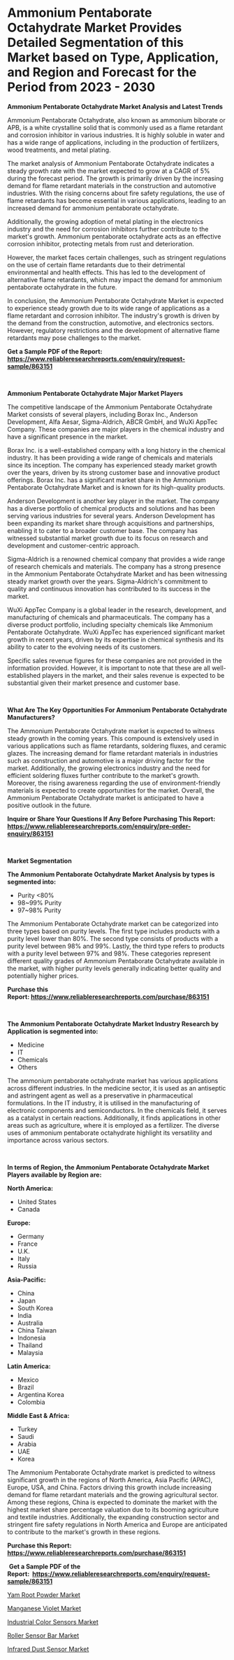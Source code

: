 <p><h1>Ammonium Pentaborate Octahydrate Market Provides Detailed Segmentation of this Market based on Type, Application, and Region and Forecast for the Period from 2023 - 2030</h1></p><p><strong>Ammonium Pentaborate Octahydrate Market Analysis and Latest Trends</strong></p>
<p><p>Ammonium Pentaborate Octahydrate, also known as ammonium biborate or APB, is a white crystalline solid that is commonly used as a flame retardant and corrosion inhibitor in various industries. It is highly soluble in water and has a wide range of applications, including in the production of fertilizers, wood treatments, and metal plating.</p><p>The market analysis of Ammonium Pentaborate Octahydrate indicates a steady growth rate with the market expected to grow at a CAGR of 5% during the forecast period. The growth is primarily driven by the increasing demand for flame retardant materials in the construction and automotive industries. With the rising concerns about fire safety regulations, the use of flame retardants has become essential in various applications, leading to an increased demand for ammonium pentaborate octahydrate.</p><p>Additionally, the growing adoption of metal plating in the electronics industry and the need for corrosion inhibitors further contribute to the market's growth. Ammonium pentaborate octahydrate acts as an effective corrosion inhibitor, protecting metals from rust and deterioration.</p><p>However, the market faces certain challenges, such as stringent regulations on the use of certain flame retardants due to their detrimental environmental and health effects. This has led to the development of alternative flame retardants, which may impact the demand for ammonium pentaborate octahydrate in the future.</p><p>In conclusion, the Ammonium Pentaborate Octahydrate Market is expected to experience steady growth due to its wide range of applications as a flame retardant and corrosion inhibitor. The industry's growth is driven by the demand from the construction, automotive, and electronics sectors. However, regulatory restrictions and the development of alternative flame retardants may pose challenges to the market.</p></p>
<p><strong>Get a Sample PDF of the Report:&nbsp; <a href="https://www.reliableresearchreports.com/enquiry/request-sample/863151">https://www.reliableresearchreports.com/enquiry/request-sample/863151</a></strong></p>
<p>&nbsp;</p>
<p><strong>Ammonium Pentaborate Octahydrate Major Market Players</strong></p>
<p><p>The competitive landscape of the Ammonium Pentaborate Octahydrate Market consists of several players, including Borax Inc., Anderson Development, Alfa Aesar, Sigma-Aldrich, ABCR GmbH, and WuXi AppTec Company. These companies are major players in the chemical industry and have a significant presence in the market.</p><p>Borax Inc. is a well-established company with a long history in the chemical industry. It has been providing a wide range of chemicals and materials since its inception. The company has experienced steady market growth over the years, driven by its strong customer base and innovative product offerings. Borax Inc. has a significant market share in the Ammonium Pentaborate Octahydrate Market and is known for its high-quality products.</p><p>Anderson Development is another key player in the market. The company has a diverse portfolio of chemical products and solutions and has been serving various industries for several years. Anderson Development has been expanding its market share through acquisitions and partnerships, enabling it to cater to a broader customer base. The company has witnessed substantial market growth due to its focus on research and development and customer-centric approach.</p><p>Sigma-Aldrich is a renowned chemical company that provides a wide range of research chemicals and materials. The company has a strong presence in the Ammonium Pentaborate Octahydrate Market and has been witnessing steady market growth over the years. Sigma-Aldrich's commitment to quality and continuous innovation has contributed to its success in the market.</p><p>WuXi AppTec Company is a global leader in the research, development, and manufacturing of chemicals and pharmaceuticals. The company has a diverse product portfolio, including specialty chemicals like Ammonium Pentaborate Octahydrate. WuXi AppTec has experienced significant market growth in recent years, driven by its expertise in chemical synthesis and its ability to cater to the evolving needs of its customers.</p><p>Specific sales revenue figures for these companies are not provided in the information provided. However, it is important to note that these are all well-established players in the market, and their sales revenue is expected to be substantial given their market presence and customer base.</p></p>
<p>&nbsp;</p>
<p><strong>What Are The Key Opportunities For Ammonium Pentaborate Octahydrate Manufacturers?</strong></p>
<p><p>The Ammonium Pentaborate Octahydrate market is expected to witness steady growth in the coming years. This compound is extensively used in various applications such as flame retardants, soldering fluxes, and ceramic glazes. The increasing demand for flame retardant materials in industries such as construction and automotive is a major driving factor for the market. Additionally, the growing electronics industry and the need for efficient soldering fluxes further contribute to the market's growth. Moreover, the rising awareness regarding the use of environment-friendly materials is expected to create opportunities for the market. Overall, the Ammonium Pentaborate Octahydrate market is anticipated to have a positive outlook in the future.</p></p>
<p><strong>Inquire or Share Your Questions If Any Before Purchasing This Report: <a href="https://www.reliableresearchreports.com/enquiry/pre-order-enquiry/863151">https://www.reliableresearchreports.com/enquiry/pre-order-enquiry/863151</a></strong></p>
<p>&nbsp;</p>
<p><strong>Market Segmentation</strong></p>
<p><strong>The Ammonium Pentaborate Octahydrate Market Analysis by types is segmented into:</strong></p>
<p><ul><li>Purity <80%</li><li>98~99% Purity</li><li>97~98% Purity</li></ul></p>
<p><p>The Ammonium Pentaborate Octahydrate market can be categorized into three types based on purity levels. The first type includes products with a purity level lower than 80%. The second type consists of products with a purity level between 98% and 99%. Lastly, the third type refers to products with a purity level between 97% and 98%. These categories represent different quality grades of Ammonium Pentaborate Octahydrate available in the market, with higher purity levels generally indicating better quality and potentially higher prices.</p></p>
<p><strong>Purchase this Report:&nbsp;<a href="https://www.reliableresearchreports.com/purchase/863151">https://www.reliableresearchreports.com/purchase/863151</a></strong></p>
<p>&nbsp;</p>
<p><strong>The Ammonium Pentaborate Octahydrate Market Industry Research by Application is segmented into:</strong></p>
<p><ul><li>Medicine</li><li>IT</li><li>Chemicals</li><li>Others</li></ul></p>
<p><p>The ammonium pentaborate octahydrate market has various applications across different industries. In the medicine sector, it is used as an antiseptic and astringent agent as well as a preservative in pharmaceutical formulations. In the IT industry, it is utilised in the manufacturing of electronic components and semiconductors. In the chemicals field, it serves as a catalyst in certain reactions. Additionally, it finds applications in other areas such as agriculture, where it is employed as a fertilizer. The diverse uses of ammonium pentaborate octahydrate highlight its versatility and importance across various sectors.</p></p>
<p>&nbsp;</p>
<p><strong>In terms of Region, the Ammonium Pentaborate Octahydrate Market Players available by Region are:</strong></p>
<p>
    <p> <strong> North America: </strong>
        <ul>
            <li>United States</li>
            <li>Canada</li>
        </ul>
        </p> 
    <p> <strong> Europe: </strong>
        <ul>
            <li>Germany</li>
            <li>France</li>
            <li>U.K.</li>
            <li>Italy</li>
            <li>Russia</li>
        </ul>
        </p> 
    <p> <strong> Asia-Pacific: </strong>
        <ul>
            <li>China</li>
            <li>Japan</li>
            <li>South Korea</li>
            <li>India</li>
            <li>Australia</li>
            <li>China Taiwan</li>
            <li>Indonesia</li>
            <li>Thailand</li>
            <li>Malaysia</li>
        </ul>
        </p> 
    <p> <strong> Latin America: </strong>
        <ul>
            <li>Mexico</li>
            <li>Brazil</li>
            <li>Argentina Korea</li>
            <li>Colombia</li>
        </ul>
        </p> 
    <p> <strong> Middle East & Africa: </strong>
        <ul>
            <li>Turkey</li>
            <li>Saudi</li>
            <li>Arabia</li>
            <li>UAE</li>
            <li>Korea</li>
        </ul>
    </p>
    </p>
<p><p>The Ammonium Pentaborate Octahydrate market is predicted to witness significant growth in the regions of North America, Asia Pacific (APAC), Europe, USA, and China. Factors driving this growth include increasing demand for flame retardant materials and the growing agricultural sector. Among these regions, China is expected to dominate the market with the highest market share percentage valuation due to its booming agriculture and textile industries. Additionally, the expanding construction sector and stringent fire safety regulations in North America and Europe are anticipated to contribute to the market's growth in these regions.</p></p>
<p><strong>Purchase this Report: <a href="https://www.reliableresearchreports.com/purchase/863151">https://www.reliableresearchreports.com/purchase/863151</a></strong></p>
<p>&nbsp;<strong>Get a Sample PDF of the Report:&nbsp;&nbsp;<a href="https://www.reliableresearchreports.com/enquiry/request-sample/863151">https://www.reliableresearchreports.com/enquiry/request-sample/863151</a></strong></p>
<p><strong></strong></p>
<p><p><a href="https://github.com/ChiragRP21/Market-Research-Report-List-1/blob/main/yam-root-powder-market.md">Yam Root Powder Market</a></p><p><a href="https://github.com/ChiragRp1/Market-Research-Report-List-1/blob/main/manganese-violet-market.md">Manganese Violet Market</a></p><p><a href="https://medium.com/@candicekoss1946/industrial-color-sensors-market-insights-into-market-cagr-market-trends-and-growth-strategies-990899dd6492">Industrial Color Sensors Market</a></p><p><a href="https://medium.com/@stefanokon1939/roller-sensor-bar-nbsp-market-focuses-on-market-share-size-and-projected-forecast-till-2030-c62888464e4f">Roller Sensor Bar Market</a></p><p><a href="https://medium.com/@elenaglover2023/infrared-dust-sensor-market-exploring-market-share-market-trends-and-future-growth-7e9c7955ac4c">Infrared Dust Sensor Market</a></p></p>